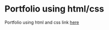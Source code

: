 # Portfolio using html/css
Portfolio using html and css link [here](http://127.0.0.1:5500/index.html)
 
